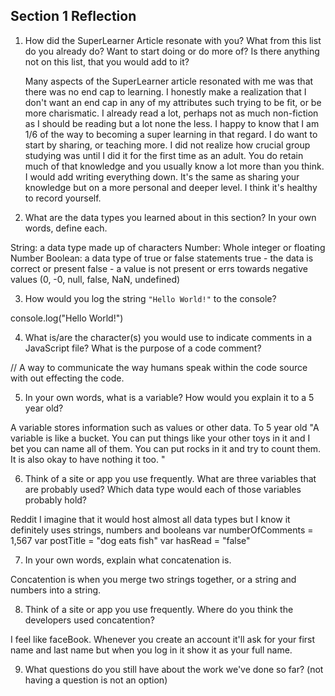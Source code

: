 ## Section 1 Reflection

1. How did the SuperLearner Article resonate with you? What from this list do you already do? Want to start doing or do more of? Is there anything not on this list, that you would add to it?

    Many aspects of the SuperLearner article resonated with me was that there was no end cap to learning. I honestly make a realization that I don't want an end cap in any of my attributes such trying to be fit, or be more charismatic. I already read a lot, perhaps not as much non-fiction as I should be reading but a lot none the less. I happy to know that I am 1/6 of the way to becoming a super learning in that regard. I do want to start by sharing, or teaching more. I did not realize how crucial group studying was until I did it for the first time as an adult. You do retain much of that knowledge and you usually know a lot more than you think. I would add writing everything down. It's the same as sharing your knowledge but on a more personal and deeper level. I think it's healthy to record yourself.

2. What are the data types you learned about in this section? In your own words, define each.

String: a data type made up of characters
Number: Whole integer or floating Number
Boolean: a data type of true or false statements
  true - the data is correct or present
  false - a value is not present or errs towards negative values (0, -0, null, false, NaN, undefined)


3. How would you log the string `"Hello World!"` to the console?

console.log("Hello World!")

4. What is/are the character(s) you would use to indicate comments in a JavaScript file? What is the purpose of a code comment?

// A way to communicate the way humans speak within the code source with out effecting the code.


5. In your own words, what is a variable? How would you explain it to a 5 year old?

A variable stores information such as values or other data.
To 5 year old "A variable is like a bucket. You can put things like your other toys in it and I bet you can name all of them. You can put rocks in it and try to count them. It is also okay to have nothing it too. "

6. Think of a site or app you use frequently. What are three variables that are probably used? Which data type would each of those variables probably hold?

Reddit
I imagine that it would host almost all data types but I know it definitely uses strings, numbers and booleans
var numberOfComments = 1,567
var postTitle = "dog eats fish"
var hasRead = "false"

7. In your own words, explain what concatenation is.

Concatention is when you merge two strings together, or a string and numbers into a string.

8. Think of a site or app you use frequently. Where do you think the developers used concatention?

I feel like faceBook. Whenever you create an account it'll ask for your first name and last name but when you log in it show it as your full name.

9. What questions do you still have about the work we've done so far? (not having a question is not an option)
